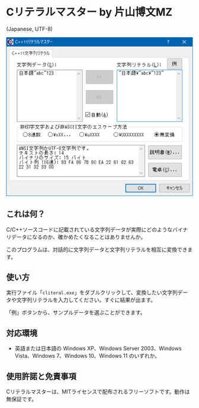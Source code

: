 # Cリテラルマスター by 片山博文MZ

(Japanese, UTF-8)

![screenshot](img/screenshot_ja.png)

## これは何？

C/C++ソースコードに記載されている文字列データが実際にどのようなバイナリデータになるのか、確かめたくなることはありませんか。

このプログラムは、対話的に文字列データと文字列リテラルを相互に変換できます。

## 使い方

実行ファイル「`cliteral.exe`」をダブルクリックして、変換したい文字列データや文字列リテラルを入力してください。すぐに結果が出ます。

「例」ボタンから、サンプルデータを選ぶことができます。

## 対応環境

- 英語または日本語の Windows XP、Windows Server 2003、Windows Vista、Windows 7、Windows 10、Windows 11 のいずれか。

## 使用許諾と免責事項

Cリテラルマスターは、MITライセンスで配布されるフリーソフトです。動作は無保証です。
